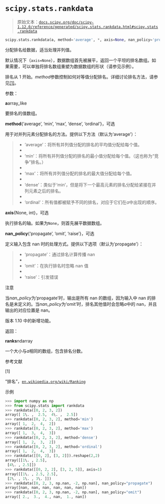 # `scipy.stats.rankdata`

> 原始文本：[`docs.scipy.org/doc/scipy-1.12.0/reference/generated/scipy.stats.rankdata.html#scipy.stats.rankdata`](https://docs.scipy.org/doc/scipy-1.12.0/reference/generated/scipy.stats.rankdata.html#scipy.stats.rankdata)

```py
scipy.stats.rankdata(a, method='average', *, axis=None, nan_policy='propagate')
```

分配排名给数据，适当处理并列值。

默认情况下（`axis=None`），数据数组首先被展平，返回一个平坦的排名数组。如果需要，可以单独将排名数组重塑为数据数组的形状（请参见示例）。

排名从 1 开始。*method*参数控制如何对等值分配排名。详细讨论排名方法，请参见[[1]](#r79b6e8d42322-1)。

参数：

**a**array_like

要排名的值数组。

**method**{‘average’, ‘min’, ‘max’, ‘dense’, ‘ordinal’}，可选

用于对并列元素分配排名的方法。提供以下方法（默认为‘average’）：

> +   ‘average’：将所有并列值分配的排名的平均值分配给每个值。
> +   
> +   ‘min’：将所有并列值分配的排名的最小值分配给每个值。（这也称为“竞争”排名。）
> +   
> +   ‘max’：将所有并列值分配的排名的最大值分配给每个值。
> +   
> +   ‘dense’：类似于‘min’，但是将下一个最高元素的排名分配给紧接在并列元素之后的排名。
> +   
> +   ‘ordinal’：所有值都被赋予不同的排名，对应于它们在*a*中出现的顺序。

**axis**{None, int}，可选

执行排名的轴。如果为`None`，则首先展平数据数组。

**nan_policy**{‘propagate’, ‘omit’, ‘raise’}，可选

定义输入包含 nan 时的处理方式。提供以下选项（默认为‘propagate’）：

> +   ‘propagate’：通过排名计算传播 nan
> +   
> +   ‘omit’：在执行排名时忽略 nan 值
> +   
> +   ‘raise’：引发错误

注意

当*nan_policy*为‘propagate’时，输出是所有 nan 的数组，因为输入中 nan 的排名是未定义的。当*nan_policy*为‘omit’时，排名其他值时会忽略*a*中的 nan，并且输出的对应位置是 nan。

版本 1.10 中的新增功能。

返回：

**ranks**ndarray

一个大小与*a*相同的数组，包含排名分数。

参考文献

[1]

“排名”，[`en.wikipedia.org/wiki/Ranking`](https://en.wikipedia.org/wiki/Ranking)

示例

```py
>>> import numpy as np
>>> from scipy.stats import rankdata
>>> rankdata([0, 2, 3, 2])
array([ 1\. ,  2.5,  4\. ,  2.5])
>>> rankdata([0, 2, 3, 2], method='min')
array([ 1,  2,  4,  2])
>>> rankdata([0, 2, 3, 2], method='max')
array([ 1,  3,  4,  3])
>>> rankdata([0, 2, 3, 2], method='dense')
array([ 1,  2,  3,  2])
>>> rankdata([0, 2, 3, 2], method='ordinal')
array([ 1,  2,  4,  3])
>>> rankdata([[0, 2], [3, 2]]).reshape(2,2)
array([[1\. , 2.5],
 [4\. , 2.5]])
>>> rankdata([[0, 2, 2], [3, 2, 5]], axis=1)
array([[1\. , 2.5, 2.5],
 [2\. , 1\. , 3\. ]])
>>> rankdata([0, 2, 3, np.nan, -2, np.nan], nan_policy="propagate")
array([nan, nan, nan, nan, nan, nan])
>>> rankdata([0, 2, 3, np.nan, -2, np.nan], nan_policy="omit")
array([ 2.,  3.,  4., nan,  1., nan]) 
```
